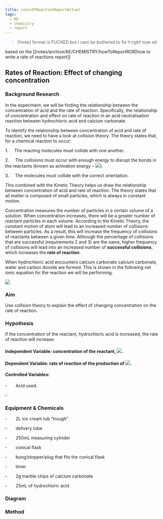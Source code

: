 ```yaml
---
title: ratesOfReactionReportActual
tags:
  - AE
  - chemistry
  - report
---
```


>[!note] format is FUCKED but i cant be bothered to fix it right now xd

based on the [[notes/archive/AE/CHEMISTRY/howToReportROR|how to write a rate of reactions report]]

## Rates of Reaction: Effect of changing concentration

### Background Research

In the experiment, we will be finding the relationship between the concentration of acid and the rate of reaction. Specifically, the relationship of concentration and effect on rate of reaction in an acid neutralisation reaction between hydrochloric acid and calcium carbonate.

To identify the relationship between concentration of acid and rate of reaction, we need to have a look at collision theory. The theory states that, for a chemical reaction to occur:

1.     The reacting molecules must collide with one another.

2.     The collisions must occur with enough energy to disrupt the bonds in the reactants (known as activation energy – ![](file:////Users/thomas/Library/Group%20Containers/UBF8T346G9.Office/TemporaryItems/msohtmlclip/clip_image003.png)).

3.     The molecules must collide with the correct orientation.

This combined with the Kinetic Theory helps us draw the relationship between concentration of acid and rate of reaction. The theory states that all matter is composed of small particles, which is always in constant motion.

Concentration measures the number of particles in a certain volume of a solution. When concentration increases, there will be a greater number of reactant particles in each volume. According to the Kinetic Theory, the constant motion of atom will lead to an increased number of collisions between particles. As a result, this will increase the frequency of collisions of reactants between a given time. Although the percentage of collisions that are successful (requirements 2 and 3) are the same, higher frequency of collisions will lead into an increased number of **successful collisions**, which increases the **rate of reaction**.

When hydrochloric acid encounters calcium carbonate calcium carbonate, water and carbon dioxide are formed. This is shown in the following net ionic equation for the reaction we will be performing.

![](file:////Users/thomas/Library/Group%20Containers/UBF8T346G9.Office/TemporaryItems/msohtmlclip/clip_image005.png)

### Aim

Use collision theory to explain the effect of changing concentration on the rate of reaction.

### Hypothesis

If the concentration of the reactant, hydrochloric acid is increased, the rate of reaction will increase.

#### Independent Variable: concentration of the reactant, ![](file:////Users/thomas/Library/Group%20Containers/UBF8T346G9.Office/TemporaryItems/msohtmlclip/clip_image007.png).

#### Dependent Variable: rate of reaction of the production of ![](file:////Users/thomas/Library/Group%20Containers/UBF8T346G9.Office/TemporaryItems/msohtmlclip/clip_image009.png).

#### Controlled Variables:

-       Acid used.

-        

### Equipment & Chemicals

-       2L ice cream tub “trough”

-       delivery tube

-       250mL measuring cylinder

-       conical flask

-       bung/stopper/plug that fits the conical flask

-       timer

-       2g marble chips of calcium carbonate

-       25mL of hydrochloric acid

### Diagram

### Method